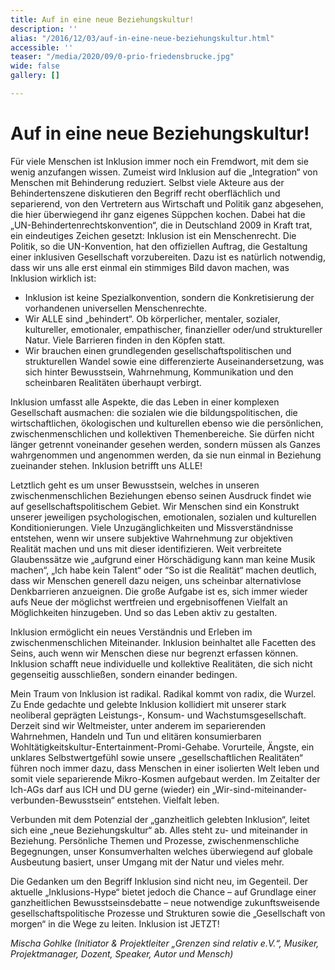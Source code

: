 ```yaml
---
title: Auf in eine neue Beziehungskultur!
description: ''
alias: "/2016/12/03/auf-in-eine-neue-beziehungskultur.html"
accessible: ''
teaser: "/media/2020/09/0-prio-friedensbrucke.jpg"
wide: false
gallery: []

---
```

# Auf in eine neue Beziehungskultur!

Für viele Menschen ist Inklusion immer noch ein Fremdwort, mit dem sie wenig anzufangen wissen. Zumeist wird Inklusion auf die „Integration“ von Menschen mit Behinderung reduziert. Selbst viele Akteure aus der Behindertenszene diskutieren den Begriff recht oberflächlich und separierend, von den Vertretern aus Wirtschaft und Politik ganz abgesehen, die hier überwiegend ihr ganz eigenes Süppchen kochen. Dabei hat die „UN-Behindertenrechtskonvention“, die in Deutschland 2009 in Kraft trat, ein eindeutiges Zeichen gesetzt: Inklusion ist ein Menschenrecht. Die Politik, so die UN-Konvention, hat den offiziellen Auftrag, die Gestaltung einer inklusiven Gesellschaft vorzubereiten. Dazu ist es natürlich notwendig, dass wir uns alle erst einmal ein stimmiges Bild davon machen, was Inklusion wirklich ist:

* Inklusion ist keine Spezialkonvention, sondern die Konkretisierung der vorhandenen universellen Menschenrechte.
* Wir ALLE sind „behindert“. Ob körperlicher, mentaler, sozialer, kultureller, emotionaler, empathischer, finanzieller oder/und struktureller Natur. Viele Barrieren finden in den Köpfen statt.
* Wir brauchen einen grundlegenden gesellschaftspolitischen und strukturellen Wandel sowie eine differenzierte Auseinandersetzung, was sich hinter Bewusstsein, Wahrnehmung, Kommunikation und den scheinbaren Realitäten überhaupt verbirgt.

Inklusion umfasst alle Aspekte, die das Leben in einer komplexen Gesellschaft ausmachen: die sozialen wie die bildungspolitischen, die wirtschaftlichen, ökologischen und kulturellen ebenso wie die persönlichen, zwischenmenschlichen und kollektiven Themenbereiche. Sie dürfen nicht länger getrennt voneinander gesehen werden, sondern müssen als Ganzes wahrgenommen und angenommen werden, da sie nun einmal in Beziehung zueinander stehen. Inklusion betrifft uns ALLE!

Letztlich geht es um unser Bewusstsein, welches in unseren zwischenmenschlichen Beziehungen ebenso seinen Ausdruck findet wie auf gesellschaftspolitischem Gebiet. Wir Menschen sind ein Konstrukt unserer jeweiligen psychologischen, emotionalen, sozialen und kulturellen Konditionierungen. Viele Unzugänglichkeiten und Missverständnisse entstehen, wenn wir unsere subjektive Wahrnehmung zur objektiven Realität machen und uns mit dieser identifizieren. Weit verbreitete Glaubenssätze wie „aufgrund einer Hörschädigung kann man keine Musik machen“, „Ich habe kein Talent“ oder “So ist die Realität“ machen deutlich, dass wir Menschen generell dazu neigen, uns scheinbar alternativlose Denkbarrieren anzueignen. Die große Aufgabe ist es, sich immer wieder aufs Neue der möglichst wertfreien und ergebnisoffenen Vielfalt an Möglichkeiten hinzugeben. Und so das Leben aktiv zu gestalten.

Inklusion ermöglicht ein neues Verständnis und Erleben im zwischenmenschlichen Miteinander. Inklusion beinhaltet alle Facetten des Seins, auch wenn wir Menschen diese nur begrenzt erfassen können. Inklusion schafft neue individuelle und kollektive Realitäten, die sich nicht gegenseitig ausschließen, sondern einander bedingen.

Mein Traum von Inklusion ist radikal. Radikal kommt von radix, die Wurzel. Zu Ende gedachte und gelebte Inklusion kollidiert mit unserer stark neoliberal geprägten Leistungs-, Konsum- und Wachstumsgesellschaft. Derzeit sind wir Weltmeister, unter anderem im separierenden Wahrnehmen, Handeln und Tun und elitären konsumierbaren Wohltätigkeitskultur-Entertainment-Promi-Gehabe. Vorurteile, Ängste, ein unklares Selbstwertgefühl sowie unsere „gesellschaftlichen Realitäten“ führen noch immer dazu, dass Menschen in einer isolierten Welt leben und somit viele separierende Mikro-Kosmen aufgebaut werden. Im Zeitalter der Ich-AGs darf aus ICH und DU gerne (wieder) ein „Wir-sind-miteinander-verbunden-Bewusstsein“ entstehen. Vielfalt leben.

Verbunden mit dem Potenzial der „ganzheitlich gelebten Inklusion“, leitet sich eine „neue Beziehungskultur“ ab. Alles steht zu- und miteinander in Beziehung. Persönliche Themen und Prozesse, zwischenmenschliche Begegnungen, unser Konsumverhalten welches überwiegend auf globale Ausbeutung basiert, unser Umgang mit der Natur und vieles mehr.

Die Gedanken um den Begriff Inklusion sind nicht neu, im Gegenteil. Der aktuelle „Inklusions-Hype“ bietet jedoch die Chance – auf Grundlage einer ganzheitlichen Bewusstseinsdebatte – neue notwendige zukunftsweisende gesellschaftspolitische Prozesse und Strukturen sowie die „Gesellschaft von morgen“ in die Wege zu leiten. Inklusion ist JETZT!

_Mischa Gohlke (Initiator & Projektleiter „Grenzen sind relativ e.V.“, Musiker, Projektmanager, Dozent, Speaker, Autor und Mensch)_